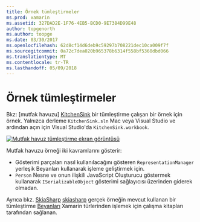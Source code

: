 ```yaml
---
title: Örnek tümleştirmeler
ms.prod: xamarin
ms.assetid: 327DAD2E-1F76-4EB5-BCD0-9E7384D99E48
author: topgenorth
ms.author: toopge
ms.date: 03/30/2017
ms.openlocfilehash: 62d8cf14d6deb9c59297b708221dec10ca009f7f
ms.sourcegitcommit: 0a72c7dea020b965378b6314f558bf5360dbd066
ms.translationtype: MT
ms.contentlocale: tr-TR
ms.lasthandoff: 05/09/2018
---
```

# <a name="sample-integrations"></a>Örnek tümleştirmeler

Bkz: [mutfak havuzu] [ KitchenSink] bir tümleştirme çalışan bir örnek için örnek. Yalnızca derleme `KitchenSink.sln` Mac veya Visual Studio ve ardından açın için Visual Studio'da `KitchenSink.workbook`.

[![Mutfak havuz tümleştirme ekran görüntüsü](samples-images/kitchensinkintegrationscreenshot.png)](samples-images/kitchensinkintegrationscreenshot.png#lightbox)

Mutfak havuzu örneği iki kavramlarını gösterir:

* Gösterimi parçaları nasıl kullanılacağını gösteren `RepresentationManager` yerleşik Beyanları kullanarak işleme geliştirmek için.
* `Person` Nesne ve onun ilişkili JavaScript Oluşturucu göstermek kullanarak `ISerializableObject` gösterimi sağlayıcısı üzerinden giderek olmadan.

Ayrıca bkz. [SkiaSharp] [ skiasharp] gerçek örneğin mevcut kullanan bir tümleştirme [Beyanları](~/tools/workbooks/sdk/representations.md) Xamarin türlerinden işlemek için çalışma kitapları tarafından sağlanan.

[KitchenSink]: https://github.com/xamarin/Workbooks/tree/master/SDK/Samples/KitchenSink
[skiasharp]: https://github.com/mono/SkiaSharp/tree/master/source/SkiaSharp.Workbooks
